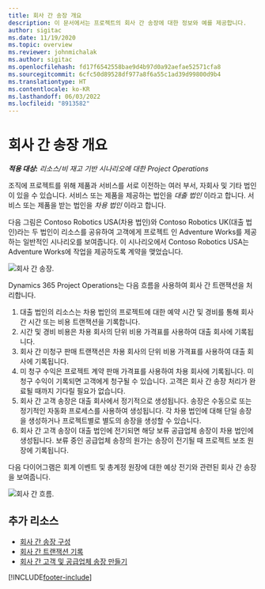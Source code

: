 ```yaml
---
title: 회사 간 송장 개요
description: 이 문서에서는 프로젝트의 회사 간 송장에 대한 정보와 예를 제공합니다.
author: sigitac
ms.date: 11/19/2020
ms.topic: overview
ms.reviewer: johnmichalak
ms.author: sigitac
ms.openlocfilehash: fd17f6542558bae9d4b97d0a92aefae52571cfa8
ms.sourcegitcommit: 6cfc50d89528df977a8f6a55c1ad39d99800d9b4
ms.translationtype: HT
ms.contentlocale: ko-KR
ms.lasthandoff: 06/03/2022
ms.locfileid: "8913582"
---
```

# <a name="intercompany-invoicing-overview"></a>회사 간 송장 개요

_**적용 대상:** 리소스/비 재고 기반 시나리오에 대한 Project Operations_

조직에 프로젝트를 위해 제품과 서비스를 서로 이전하는 여러 부서, 자회사 및 기타 법인이 있을 수 있습니다. 서비스 또는 제품을 제공하는 법인을 *대출 법인* 이라고 합니다. 서비스 또는 제품을 받는 법인을 *차용 법인* 이라고 합니다.

다음 그림은 Contoso Robotics USA(차용 법인)와 Contoso Robotics UK(대출 법인)라는 두 법인이 리소스를 공유하여 고객에게 프로젝트 인 Adventure Works를 제공하는 일반적인 시나리오를 보여줍니다. 이 시나리오에서 Contoso Robotics USA는 Adventure Works에 작업을 제공하도록 계약을 맺었습니다.

![회사 간 송장.](./media/IntercompanyScenario.png) 

Dynamics 365 Project Operations는 다음 흐름을 사용하여 회사 간 트랜잭션을 처리합니다.

1. 대출 법인의 리소스는 차용 법인의 프로젝트에 대한 예약 시간 및 경비를 통해 회사 간 시간 또는 비용 트랜잭션을 기록합니다.
2. 시간 및 경비 비용은 차용 회사의 단위 비용 가격표를 사용하여 대출 회사에 기록됩니다.
3. 회사 간 미청구 판매 트랜잭션은 차용 회사의 단위 비용 가격표를 사용하여 대출 회사에 기록됩니다.
4. 미 청구 수익은 프로젝트 계약 판매 가격표를 사용하여 차용 회사에 기록됩니다. 미 청구 수익이 기록되면 고객에게 청구될 수 있습니다. 고객은 회사 간 송장 처리가 완료될 때까지 기다릴 필요가 없습니다.
5. 회사 간 고객 송장은 대출 회사에서 정기적으로 생성됩니다. 송장은 수동으로 또는 정기적인 자동화 프로세스를 사용하여 생성됩니다. 각 차용 법인에 대해 단일 송장을 생성하거나 프로젝트별로 별도의 송장을 생성할 수 있습니다.
6. 회사 간 고객 송장이 대출 법인에 전기되면 해당 보류 공급업체 송장이 차용 법인에 생성됩니다. 보류 중인 공급업체 송장의 원가는 송장이 전기될 때 프로젝트 보조 원장에 기록됩니다.

다음 다이어그램은 회계 이벤트 및 총계정 원장에 대한 예상 전기와 관련된 회사 간 송장을 보여줍니다.

![회사 간 흐름.](./media/IntercompanyFlow.png)

## <a name="additional-resources"></a>추가 리소스

- [회사 간 송장 구성](configure-intercompany-invoicing.md)
- [회사 간 트랜잭션 기록](create-intercompany-transactions.md)
- [회사 간 고객 및 공급업체 송장 만들기](create-intercompany-customer-vendor-invoices.md)


[!INCLUDE[footer-include](../includes/footer-banner.md)]